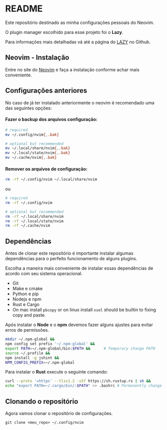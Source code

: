 # README

Este repositório destinado as minha configurações pessoais do Neovim.

O plugin manager escolhido para esse projeto foi o **Lazy**.

Para informações mais detalhadas vá até a página do [LAZY](https://github.com/folke/lazy.nvim) no Github.


## Neovim - Instalação

Entre no site do [Neovim](https://github.com/neovim/neovim/wiki/Installing-Neovim) e faça a instalação conforme achar mais conveniente.


## Configurações anteriores

No caso de já ter instalado anteriormente o neovim é recomendado uma das seguintes opções:

#### Fazer o backup dos arquivos configuração:

```sh
# required
mv ~/.config/nvim{,.bak}

# optional but recommended
mv ~/.local/share/nvim{,.bak}
mv ~/.local/state/nvim{,.bak}
mv ~/.cache/nvim{,.bak}
```


#### Remover os arquivos de configuração:

```sh
rm -rf ~/.config/nvim ~/.local/share/nvim
```

ou 

```sh
# required
rm -rf ~/.config/nvim

# optional but recommended
rm -rf ~/.local/share/nvim
rm -rf ~/.local/state/nvim
rm -rf ~/.cache/nvim
```


## Dependências

Antes de clonar este repositório é importante instalar algumas dependências para o perfeito funcionamento de alguns plugins.

Escolha a maneira mais conveniente de instalar essas dependências de acordo com seu sistema operacional.

- Git
- Make e cmake
- Python e pip
- Nodejs e npm
- Rust e Cargo
- On mac install `pbcopy` or on linux install `xsel` should be builtin to fixing copy and paste.

Após instalar o **Node** e o **npm** devemos fazer alguns ajustes para evitar erros de permissões.

```sh
mkdir ~/.npm-global &&
npm config set prefix '~/.npm-global' &&
export PATH=~/.npm-global/bin:$PATH &&      # Temporary change PATH
source ~/.profile &&
npm install -g jshint &&
NPM_CONFIG_PREFIX=~/.npm-global
```

Para instalar o **Rust** execute o seguinte comando:

```sh
curl --proto '=https' --tlsv1.2 -sSf https://sh.rustup.rs | sh &&
echo "export PATH=~/.cargo/bin/:$PATH" >> .bashrc # Permanently change PATH
```

## Clonando o repositório

Agora vamos clonar o repositório de configurações.

```Sh
git clone <meu_repo> ~/.config/nvim
```

<!---
TODO

## Documentação

## Plugin manager Lazzy

--->
